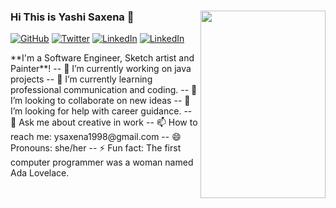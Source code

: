 ### Hi This is Yashi Saxena 👋 <img align="right" width="200" height="300" src=https://user-images.githubusercontent.com/53362962/88061218-d8b3b900-cb84-11ea-8de1-6b9e4eea4943.png>

<p align="left">
	<a href="https://github.com/Yashi09Saxena"><img src="https://img.shields.io/github/followers/Yashi09Saxena.svg?label=GitHub&style=social" alt="GitHub"></a>
	<a href="https://twitter/YashiSaxena11"><img src="https://img.shields.io/twitter/follow/YashiSaxena11?label=Twitter&style=social" alt="Twitter"></a> 
	<a href="https://www.linkedin.com/in/yashisaxena"><img src="https://img.shields.io/badge/LinkedIn--blueviolet.svg?style=social&logo=linkedin" alt="LinkedIn"></a>
	<a href="https://www.instagram.com/_yashisaxena"><img src="https://img.shields.io/badge/Instagram--blueviolet.svg?style=social&logo=Instagram" alt="LinkedIn"></a>                                                                                         
</p> 
 **I'm a Software Engineer, Sketch artist and Painter**!
 -- 🔭 I’m currently working on java projects
 --  🌱 I’m currently learning professional communication and coding.
 --  👯 I’m looking to collaborate on new ideas
 --  🤔 I’m looking for help with career guidance.
 --  💬 Ask me about creative in work
 --  📫 How to reach me: ysaxena1998@gmail.com
 --  😄 Pronouns: she/her
 --  ⚡ Fun fact: The first computer programmer was a woman named Ada Lovelace.

<!--
**Yashi09Saxena/Yashi09Saxena** is a ✨ _special_ ✨ repository because its `README.md` (this file) appears on your GitHub profile.


